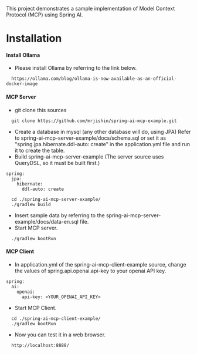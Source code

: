 This project demonstrates a sample implementation of Model Context Protocol (MCP) using Spring AI.

# Installation
#### Install Ollama
- Please install Ollama by referring to the link below.
```
  https://ollama.com/blog/ollama-is-now-available-as-an-official-docker-image
```
#### MCP Server
- git clone this sources
```
  git clone https://github.com/mrjishin/spring-ai-mcp-example.git
```
- Create a database in mysql (any other database will do, using JPA)
  Refer to spring-ai-mcp-server-example/docs/schema.sql or set it as "spring.jpa.hibernate.ddl-auto: create" in the application.yml file and run it to create the table.
- Build spring-ai-mcp-server-example (The server source uses QueryDSL, so it must be built first.)
```
spring:
  jpa:
    hibernate:
      ddl-auto: create
```
```
  cd ./spring-ai-mcp-server-example/
  ./gradlew build
```
- Insert sample data by referring to the spring-ai-mcp-server-example/docs/data-en.sql file.
- Start MCP server.
```
  ./gradlew bootRun
```
#### MCP Client
- In application.yml of the spring-ai-mcp-client-example source, change the values ​​of spring.api.openai.api-key to your openai API key.
```
spring:
  ai:
    openai:
      api-key: <YOUR_OPENAI_API_KEY>
```
- Start MCP Client.
```
  cd ./spring-ai-mcp-client-example/
  ./gradlew bootRun
```
- Now you can test it in a web browser.
```
  http://localhost:8888/
```
